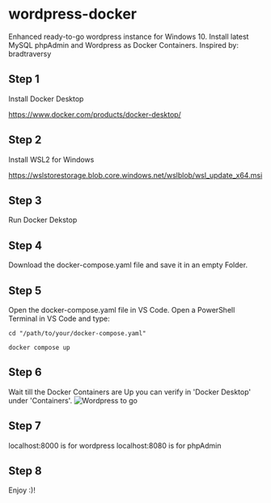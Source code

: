 # wordpress-docker
Enhanced ready-to-go wordpress instance for Windows 10. Install latest MySQL phpAdmin and Wordpress as Docker Containers. Inspired by: bradtraversy

## Step 1

Install Docker Desktop

https://www.docker.com/products/docker-desktop/

## Step 2

Install WSL2 for Windows 

https://wslstorestorage.blob.core.windows.net/wslblob/wsl_update_x64.msi

## Step 3

Run Docker Dekstop

## Step 4

Download the docker-compose.yaml file and save it in an empty Folder.

## Step 5

Open the docker-compose.yaml file in VS Code. Open a PowerShell Terminal in VS Code and type:

```
cd "/path/to/your/docker-compose.yaml"

docker compose up
```

## Step 6

Wait till the Docker Containers are Up you can verify in 'Docker Desktop' under 'Containers'. 
![Wordpress to go](https://user-images.githubusercontent.com/44142520/200366968-e8c9c4ff-728c-4c1a-8e5a-098e767287f3.png)

## Step 7

localhost:8000 is for wordpress
localhost:8080 is for phpAdmin

## Step 8

Enjoy :)!


